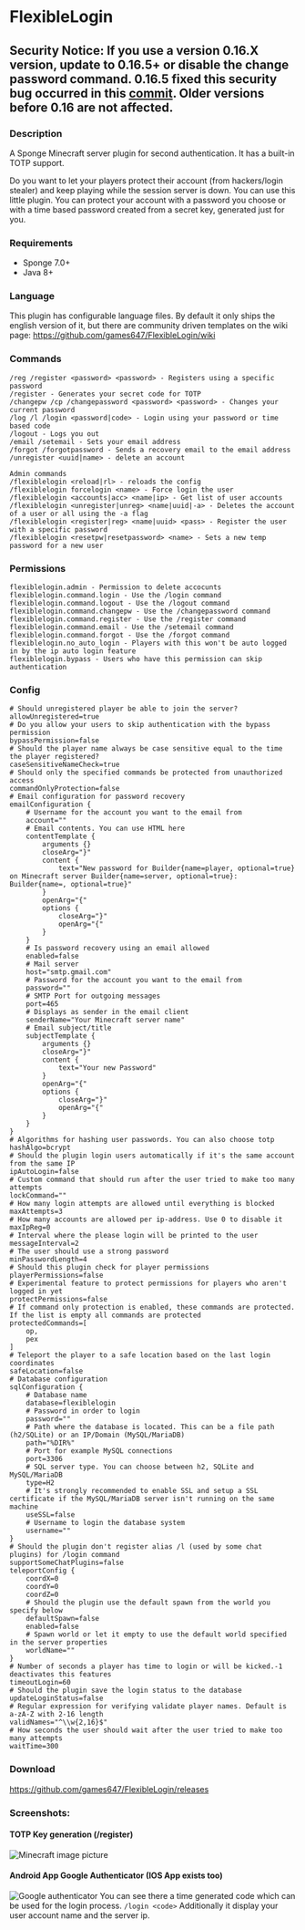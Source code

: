 # FlexibleLogin

## **Security Notice:** If you use a version 0.16.X version, update to 0.16.5+ or disable the change password command. 0.16.5 fixed this security bug occurred in this [commit](https://github.com/games647/FlexibleLogin/commit/43f74a466e73b0f2cfa522b5bfd68480010a7934). Older versions before 0.16 are not affected.

### Description

A Sponge Minecraft server plugin for second authentication. It has a built-in
TOTP support.

Do you want to let your players protect their account (from hackers/login stealer) and keep playing 
while the session server is down. You can use this little plugin. You can protect your account with 
a password you choose or with a time based password created from a secret key, generated just for you.

### Requirements

* Sponge 7.0+
* Java 8+

### Language

This plugin has configurable language files. By default it only ships the english version of it, but there are community
driven templates on the wiki page: https://github.com/games647/FlexibleLogin/wiki

### Commands

    /reg /register <password> <password> - Registers using a specific password
    /register - Generates your secret code for TOTP
    /changepw /cp /changepassword <password> <password> - Changes your current password
    /log /l /login <password|code> - Login using your password or time based code
    /logout - Logs you out
    /email /setemail - Sets your email address
    /forgot /forgotpassword - Sends a recovery email to the email address
    /unregister <uuid|name> - delete an account

    Admin commands
    /flexiblelogin <reload|rl> - reloads the config
    /flexiblelogin forcelogin <name> - Force login the user
    /flexiblelogin <accounts|acc> <name|ip> - Get list of user accounts
    /flexiblelogin <unregister|unreg> <name|uuid|-a> - Deletes the account of a user or all using the -a flag
    /flexiblelogin <register|reg> <name|uuid> <pass> - Register the user with a specific password
    /flexiblelogin <resetpw|resetpassword> <name> - Sets a new temp password for a new user
    
### Permissions

    flexiblelogin.admin - Permission to delete accocunts
    flexiblelogin.command.login - Use the /login command
    flexiblelogin.command.logout - Use the /logout command
    flexiblelogin.command.changepw - Use the /changepassword command
    flexiblelogin.command.register - Use the /register command
    flexiblelogin.command.email - Use the /setemail command
    flexiblelogin.command.forgot - Use the /forgot command
    flexiblelogin.no_auto_login - Players with this won't be auto logged in by the ip auto login feature
    flexiblelogin.bypass - Users who have this permission can skip authentication

### Config

    # Should unregistered player be able to join the server?
    allowUnregistered=true
    # Do you allow your users to skip authentication with the bypass permission
    bypassPermission=false
    # Should the player name always be case sensitive equal to the time the player registered?
    caseSensitiveNameCheck=true
    # Should only the specified commands be protected from unauthorized access
    commandOnlyProtection=false
    # Email configuration for password recovery
    emailConfiguration {
        # Username for the account you want to the email from
        account=""
        # Email contents. You can use HTML here
        contentTemplate {
            arguments {}
            closeArg="}"
            content {
                text="New password for Builder{name=player, optional=true} on Minecraft server Builder{name=server, optional=true}: Builder{name=, optional=true}"
            }
            openArg="{"
            options {
                closeArg="}"
                openArg="{"
            }
        }
        # Is password recovery using an email allowed
        enabled=false
        # Mail server
        host="smtp.gmail.com"
        # Password for the account you want to the email from
        password=""
        # SMTP Port for outgoing messages
        port=465
        # Displays as sender in the email client
        senderName="Your Minecraft server name"
        # Email subject/title
        subjectTemplate {
            arguments {}
            closeArg="}"
            content {
                text="Your new Password"
            }
            openArg="{"
            options {
                closeArg="}"
                openArg="{"
            }
        }
    }
    # Algorithms for hashing user passwords. You can also choose totp
    hashAlgo=bcrypt
    # Should the plugin login users automatically if it's the same account from the same IP
    ipAutoLogin=false
    # Custom command that should run after the user tried to make too many attempts
    lockCommand=""
    # How many login attempts are allowed until everything is blocked
    maxAttempts=3
    # How many accounts are allowed per ip-address. Use 0 to disable it
    maxIpReg=0
    # Interval where the please login will be printed to the user
    messageInterval=2
    # The user should use a strong password
    minPasswordLength=4
    # Should this plugin check for player permissions
    playerPermissions=false
    # Experimental feature to protect permissions for players who aren't logged in yet
    protectPermissions=false
    # If command only protection is enabled, these commands are protected. If the list is empty all commands are protected
    protectedCommands=[
        op,
        pex
    ]
    # Teleport the player to a safe location based on the last login coordinates
    safeLocation=false
    # Database configuration
    sqlConfiguration {
        # Database name
        database=flexiblelogin
        # Password in order to login
        password=""
        # Path where the database is located. This can be a file path (h2/SQLite) or an IP/Domain (MySQL/MariaDB)
        path="%DIR%"
        # Port for example MySQL connections
        port=3306
        # SQL server type. You can choose between h2, SQLite and MySQL/MariaDB
        type=H2
        # It's strongly recommended to enable SSL and setup a SSL certificate if the MySQL/MariaDB server isn't running on the same machine
        useSSL=false
        # Username to login the database system
        username=""
    }
    # Should the plugin don't register alias /l (used by some chat plugins) for /login command 
    supportSomeChatPlugins=false
    teleportConfig {
        coordX=0
        coordY=0
        coordZ=0
        # Should the plugin use the default spawn from the world you specify below
        defaultSpawn=false
        enabled=false
        # Spawn world or let it empty to use the default world specified in the server properties
        worldName=""
    }
    # Number of seconds a player has time to login or will be kicked.-1 deactivates this features
    timeoutLogin=60
    # Should the plugin save the login status to the database
    updateLoginStatus=false
    # Regular expression for verifying validate player names. Default is a-zA-Z with 2-16 length
    validNames="^\\w{2,16}$"
    # How seconds the user should wait after the user tried to make too many attempts
    waitTime=300

### Download

https://github.com/games647/FlexibleLogin/releases

### Screenshots:

#### TOTP Key generation (/register)
![Minecraft image picture](https://i.imgur.com/K2GDqfW.png)

#### Android App Google Authenticator (IOS App exists too)
![Google authenticator](https://i.imgur.com/Zz6RkdY.png)
You can see there a time generated code which can be used for the login process. `/login <code>`
Additionally it display your user account name and the server ip.
